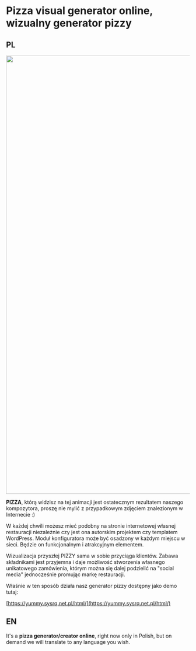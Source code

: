 # Pizza visual generator online, wizualny generator pizzy

## PL

<img src="https://yummy.sysrq.net.pl/html/assets/video/presentation4.gif" width="1200">

**PIZZA**, którą widzisz na tej animacji jest ostatecznym rezultatem naszego kompozytora, proszę nie mylić z przypadkowym zdjęciem znalezionym w Internecie :) 

W każdej chwili możesz mieć podobny na stronie internetowej własnej restauracji niezależnie czy jest ona autorskim projektem czy templatem WordPress. Moduł konfiguratora może być osadzony w każdym miejscu w sieci. Będzie on funkcjonalnym i atrakcyjnym elementem.

Wizualizacja przyszłej PIZZY sama w sobie przyciąga klientów. Zabawa składnikami jest przyjemna i daje możliwość stworzenia własnego unikatowego zamówienia, którym można się dalej podzielić na "social media" jednocześnie promując markę restauracji. 

Właśnie w ten sposób działa nasz generator pizzy dostępny jako demo tutaj:

[https://yummy.sysrq.net.pl/html/](https://yummy.sysrq.net.pl/html/)

## EN

It's a **pizza generator/creator online**, right now only in Polish, but on demand we will translate to any language you wish.
